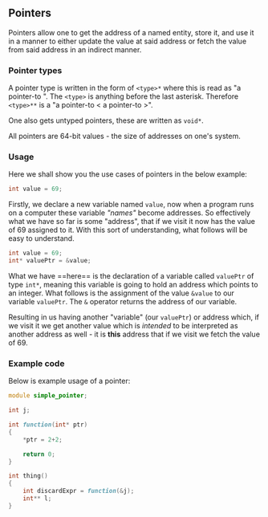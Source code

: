 ## Pointers

Pointers allow one to get the address of a named entity, store it, and use
it in a manner to either update the value at said address or fetch
the value from said address in an indirect manner.

### Pointer types

A pointer type is written in the form of `<type>*` where this is read as "a pointer-to <type>". The `<type>` is anything before the last asterisk. Therefore `<type>**` is a "a pointer-to < a pointer-to <type>>".

One also gets untyped pointers, these are written as `void*`.

All pointers are 64-bit values - the size of addresses on one's system.

### Usage

Here we shall show you the use cases of pointers in the below example:

```d linenums="1"
int value = 69;
```

Firstly, we declare a new variable named `value`, now when a program runs on a computer these variable _"names"_ become addresses. So effectively what we have so far is some "address", that if we visit it now has the value of 69 assigned to it. With this sort of understanding, what follows will be easy to understand.

```d linenums="1" hl_lines="2"
int value = 69;
int* valuePtr = &value;
```

What we have ==here== is the declaration of a variable called `valuePtr` of type `int*`, meaning this variable is going to hold an address which points to an integer. What follows is the assignment of the value `&value` to our variable `valuePtr`. The `&` operator returns the address of our variable.

Resulting in us having another "variable" (our `valuePtr`) or address which, if we visit it we get another value which is _intended_ to be interpreted as another address as well - it is **this** address that if we visit we fetch the value of 69.

### Example code

Below is example usage of a pointer:

```d
module simple_pointer;

int j;

int function(int* ptr)
{
    *ptr = 2+2;

    return 0;
}

int thing()
{
    int discardExpr = function(&j);
    int** l;
}
```